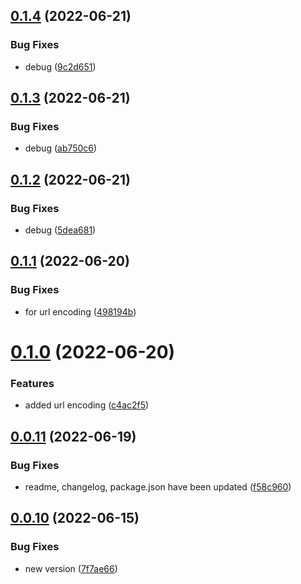 ## [0.1.4](https://github.com/optimaxdev/action-delete_old_branches/compare/v0.1.3...v0.1.4) (2022-06-21)


### Bug Fixes

* debug ([9c2d651](https://github.com/optimaxdev/action-delete_old_branches/commit/9c2d651cfb9c0492def99623d364bfeadf566c52))

## [0.1.3](https://github.com/optimaxdev/action-delete_old_branches/compare/v0.1.2...v0.1.3) (2022-06-21)


### Bug Fixes

* debug ([ab750c6](https://github.com/optimaxdev/action-delete_old_branches/commit/ab750c619e9167f4feedcd7f48f43ac1160f060c))

## [0.1.2](https://github.com/optimaxdev/action-delete_old_branches/compare/v0.1.1...v0.1.2) (2022-06-21)


### Bug Fixes

* debug ([5dea681](https://github.com/optimaxdev/action-delete_old_branches/commit/5dea6819fb9def68c0b793961ab1e70b651381ca))

## [0.1.1](https://github.com/optimaxdev/action-delete_old_branches/compare/v0.1.0...v0.1.1) (2022-06-20)


### Bug Fixes

* for url encoding ([498194b](https://github.com/optimaxdev/action-delete_old_branches/commit/498194b961ebfcd907bfcc1654887a1d49d4d0ef))

# [0.1.0](https://github.com/optimaxdev/action-delete_old_branches/compare/v0.0.11...v0.1.0) (2022-06-20)


### Features

* added url encoding ([c4ac2f5](https://github.com/optimaxdev/action-delete_old_branches/commit/c4ac2f5b234fa6f8b2a0bdaae2bedb8957c47c45))

## [0.0.11](https://github.com/optimaxdev/action-delete_old_branches/compare/v0.0.10...v0.0.11) (2022-06-19)


### Bug Fixes

* readme, changelog, package.json have been updated ([f58c960](https://github.com/optimaxdev/action-delete_old_branches/commit/f58c9606a8dedbf71ee8fd0c0b6a34db19a0939a))

## [0.0.10](https://github.com/optimaxdev/action-delete_old_branches/compare/v0.0.9...v0.0.10) (2022-06-15)


### Bug Fixes

* new version ([7f7ae66](https://github.com/optimaxdev/action-delete_old_branches/commit/7f7ae66784f61f0478e9998f4b9448a7e3eff827))
